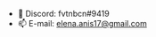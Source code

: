 - 🌊 Discord: fvtnbcn#9419
- 📫 E-mail: elena.anis17@gmail.com

<!---
anisimova-elena/anisimova-elena is a ✨ special ✨ repository because its `README.md` (this file) appears on your GitHub profile.
You can click the Preview link to take a look at your changes.
--->
